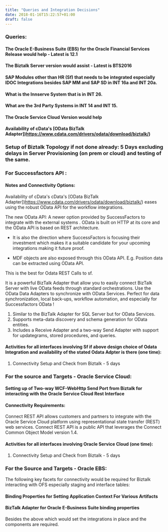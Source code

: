 ```yaml
---
title: "Queries and Integration Decisions"
date: 2018-01-16T15:22:57+01:00
draft: false
---
```


### Queries:
#### The Oracle E-Business Suite (EBS) for the Oracle Financial Services Release would help - Latest is 12.1

#### The Biztalk Server version would assist - Latest is BTS2016

#### SAP Modules other than HR (Sf) that needs to be integrated especially IDOC Integrations besides SAP MM and SAP SD in INT 16a and INT 20a.

#### What is the Innserve System that is in INT 26.

#### What are the 3rd Party Systems in INT 14 and INT 15.

#### The Oracle Service Cloud Version would help

#### Availability of cData's [OData BizTalk Adapter])https://www.cdata.com/drivers/odata/download/biztalk/)

###  Setup of Biztalk Topology if not done already: 5 Days excluding delays in Server Provisioning (on prem or cloud) and testing of the same.

### For Successfactors API :

#### Notes and Connectivity Options:
Availability of cData's cData's [OData BizTalk Adapter])https://www.cdata.com/drivers/odata/download/biztalk/) eases using the robust OData API for the workflow integrations.

The new OData API: A newer option provided by SuccessFactors to integrate with the external systems . OData is built on HTTP at its core and the OData API is based on REST architecture.

- It is also the direction where SuccessFactors is focusing their investment which makes it a suitable candidate for your upcoming integrations making it future proof.

- MDF objects are also exposed through this OData API. E.g. Position data can be extracted using OData API.


This is the best for Odata REST Calls to sf.

It is a powerful BizTalk Adapter that allow you to easily connect BizTalk Server with live OData feeds through standard orchestrations. Use the OData Data Adapters to synchronize with OData Services. Perfect for data synchronization, local back-ups, workflow automation, and especially for Successfactors OData !

1) Similar to the BizTalk Adapter for SQL Server but for OData Services.
2) Supports meta-data discovery and schema generation for OData entities.
3) Includes a Receive Adapter and a two-way Send Adapter with support for updategrams, stored procedures, and queries.

#### Activities for all interfaces involving Sf if above design choice of Odata Integration and availability of the stated Odata Adpter is there (one time):
1. Connectivity Setup and Check from Biztalk - 5 days 

### For the source and Targets - Oracle Service Cloud:
#### Setting up of Two-way WCF-WebHttp Send Port from Biztalk for interacting with the Oracle Service Cloud Rest Interface

#### Connectivity Requirements: 
Connect REST API allows customers and partners to integrate with the Oracle Service Cloud platform using representational state transfer (REST) web services. Connect REST API is a public API that leverages the Connect Common Object Model version 1.4.

#### Activities for all interfaces involving Oracle Service Cloud (one time):
1. Connectivity Setup and Check from Biztalk - 5 days 

### For the Source and Targets - Oracle EBS:

The following key facets for connectivity would be required for Biztalk interacting with OFS especially staging and interface tables:
#### Binding Properties for Setting Application Context For Various Artifacts
#### BizTalk Adapter for Oracle E-Business Suite binding properties

Besides the above which would set the integrations in place and the components are required.


